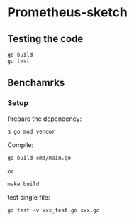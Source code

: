 # Prometheus-sketch

## Testing the code
```
go build
go test
```

## Benchamrks
### Setup

Prepare the dependency:
```
$ go mod vendor
```

Compile:
```
go build cmd/main.go
```
or 
```
make build
```

test single file:
```
go test -v xxx_test.go xxx.go
```